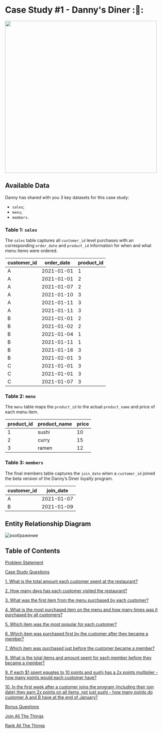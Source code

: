 # Case Study #1 - Danny's Diner ::ramen::

<img src="https://user-images.githubusercontent.com/98699089/156034616-ef978d44-af18-4e54-9885-1ac376a009bf.png" width="500">

## Available Data

Danny has shared with you 3 key datasets for this case study:
- `sales`;
- `menu`;
- `members`.

### Table 1: `sales`

The `sales` table captures all `customer_id` level purchases with an corresponding `order_date` and `product_id` information for when and what menu items were ordered.

| customer_id | order_date | product_id |
|-------------|------------|------------|
| A           | 2021-01-01 | 1          |
| A           | 2021-01-01 | 2          |
| A           | 2021-01-07 | 2          |
| A           | 2021-01-10 | 3          |
| A           | 2021-01-11 | 3          |
| A           | 2021-01-11 | 3          |
| B           | 2021-01-01 | 2          |
| B           | 2021-01-02 | 2          |
| B           | 2021-01-04 | 1          |
| B           | 2021-01-11 | 1          |
| B           | 2021-01-16 | 3          |
| B           | 2021-02-01 | 3          |
| C           | 2021-01-01 | 3          |
| C           | 2021-01-01 | 3          |
| C           | 2021-01-07 | 3          |

### Table 2: `menu`

The `menu` table maps the `product_id` to the actual `product_name` and price of each menu item.

| product_id | product_name | price |
|------------|--------------|-------|
| 1          | sushi        | 10    |
| 2          | curry        | 15    |
| 3          | ramen        | 12    |

### Table 3: `members`

The final members table captures the `join_date` when a `customer_id` joined the beta version of the Danny’s Diner loyalty program.

| customer_id | join_date  |
|-------------|------------|
| A           | 2021-01-07 |
| B           | 2021-01-09 |

## Entity Relationship Diagram

![изображение](https://user-images.githubusercontent.com/98699089/156034410-8775d5d2-eda5-4453-9e33-54bfef253084.png)


## Table of Contents

[Problem Statement](https://github.com/muryulia/8-Week-SQL-Challenge/blob/main/Case%20Study%20%231%20-%20Danny's%20Diner/Solution.md/#problem-statement)

[Case Study Questions](https://github.com/muryulia/8-Week-SQL-Challenge/blob/main/Case%20Study%20%231%20-%20Danny's%20Diner/Solution.md/#case-study-questions)

[1. What is the total amount each customer spent at the restaurant?](https://github.com/muryulia/8-Week-SQL-Challenge/blob/main/Case%20Study%20%231%20-%20Danny's%20Diner/Solution.md/#1-what-is-the-total-amount-each-customer-spent-at-the-restaurant)

[2. How many days has each customer visited the restaurant?](https://github.com/muryulia/8-Week-SQL-Challenge/blob/main/Case%20Study%20%231%20-%20Danny's%20Diner/Solution.md/#2-how-many-days-has-each-customer-visited-the-restaurant)

[3. What was the first item from the menu purchased by each customer?](https://github.com/muryulia/8-Week-SQL-Challenge/blob/main/Case%20Study%20%231%20-%20Danny's%20Diner/Solution.md/#3-what-was-the-first-item-from-the-menu-purchased-by-each-customer)

[4. What is the most purchased item on the menu and how many times was it purchased by all customers?](https://github.com/muryulia/8-Week-SQL-Challenge/blob/main/Case%20Study%20%231%20-%20Danny's%20Diner/Solution.md/#4-what-is-the-most-purchased-item-on-the-menu-and-how-many-times-was-it-purchased-by-all-customers)

[5. Which item was the most popular for each customer?](https://github.com/muryulia/8-Week-SQL-Challenge/blob/main/Case%20Study%20%231%20-%20Danny's%20Diner/Solution.md/#5-which-item-was-the-most-popular-for-each-customer)

[6. Which item was purchased first by the customer after they became a member?](https://github.com/muryulia/8-Week-SQL-Challenge/blob/main/Case%20Study%20%231%20-%20Danny's%20Diner/Solution.md/#6-which-item-was-purchased-first-by-the-customer-after-they-became-a-member)

[7. Which item was purchased just before the customer became a member?](https://github.com/muryulia/8-Week-SQL-Challenge/blob/main/Case%20Study%20%231%20-%20Danny's%20Diner/Solution.md/#7-which-item-was-purchased-just-before-the-customer-became-a-member)

[8. What is the total items and amount spent for each member before they became a member?](https://github.com/muryulia/8-Week-SQL-Challenge/blob/main/Case%20Study%20%231%20-%20Danny's%20Diner/Solution.md/#8-what-is-the-total-items-and-amount-spent-for-each-member-before-they-became-a-member)

[9. If each $1 spent equates to 10 points and sushi has a 2x points multiplier - how many points would each customer have?](https://github.com/muryulia/8-Week-SQL-Challenge/blob/main/Case%20Study%20%231%20-%20Danny's%20Diner/Solution.md/#9-if-each-1-spent-equates-to-10-points-and-sushi-has-a-2x-points-multiplier---how-many-points-would-each-customer-have)

[10. In the first week after a customer joins the program (including their join date) they earn 2x points on all items, not just sushi - how many points do customer A and B have at the end of January?](https://github.com/muryulia/8-Week-SQL-Challenge/blob/main/Case%20Study%20%231%20-%20Danny's%20Diner/Solution.md/#10-in-the-first-week-after-a-customer-joins-the-program-including-their-join-date-they-earn-2x-points-on-all-items-not-just-sushi---how-many-points-do-customer-a-and-b-have-at-the-end-of-january)

[Bonus Questions](https://github.com/muryulia/8-Week-SQL-Challenge/blob/main/Case%20Study%20%231%20-%20Danny's%20Diner/Solution.md/#bonus-questions)

[Join All The Things](https://github.com/muryulia/8-Week-SQL-Challenge/blob/main/Case%20Study%20%231%20-%20Danny's%20Diner/Solution.md/#join-all-the-things)

[Rank All The Things](https://github.com/muryulia/8-Week-SQL-Challenge/blob/main/Case%20Study%20%231%20-%20Danny's%20Diner/Solution.md/#rank-all-the-things)
